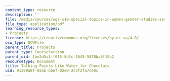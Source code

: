 ```yaml
---
content_type: resource
description: ''
file: /media/courses/wgs-s10-special-topics-in-women-gender-studies-seminar-latina-womens-voices-spring-2010/91309a8f02abbbef02e02c5f2fa7ce0c_MITWGS_S10S10_tp1_chcolte.pdf
file_type: application/pdf
learning_resource_types:
- Projects
license: https://creativecommons.org/licenses/by-nc-sa/4.0/
ocw_type: OCWFile
parent_title: Projects
parent_type: CourseSection
parent_uid: 1be2d5a3-f015-8dfc-1645-5878ba5f19a2
resourcetype: Document
title: Talking Points Like Water for Chocolate
uid: 91309a8f-02ab-bbef-02e0-2c5f2fa7ce0c
---
```

